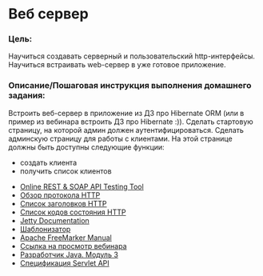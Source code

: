 # Веб сервер

### Цель:

Научиться создавать серверный и пользовательский http-интерфейсы.
Научиться встраивать web-сервер в уже готовое приложение.

### Описание/Пошаговая инструкция выполнения домашнего задания:

Встроить веб-сервер в приложение из ДЗ про Hibernate ORM (или в пример из вебинара встроить ДЗ про Hibernate :)).
Сделать стартовую страницу, на которой админ должен аутентифицироваться.
Сделать админскую страницу для работы с клиентами.
На этой странице должны быть доступны следующие функции:
- создать клиента
- получить список клиентов

* [Online REST & SOAP API Testing Tool](https://reqbin.com/)
* [Обзор протокола HTTP](https://developer.mozilla.org/ru/docs/Web/HTTP/Overview)
* [Список заголовков HTTP](https://ru.wikipedia.org/wiki/Список_заголовков_HTTP)
* [Список кодов состояния HTTP](https://ru.wikipedia.org/wiki/Список_кодов_состояния_HTTP)
* [Jetty Documentation](https://www.eclipse.org/jetty/documentation.php)
* [Шаблонизатор](https://ru.wikipedia.org/wiki/Шаблонизатор)
* [Apache FreeMarker Manual](https://freemarker.apache.org/docs/index.html)
* [Ссылка на просмотр вебинара](https://disk.yandex.ru/d/rgEGnqBAdo_a7A)
* [Разработчик Java. Модуль 3](https://docs.google.com/forms/d/e/1FAIpQLSedvfjY_SOmkgODyWKBcf1-euQkqnv_EbC4gB9UgHJUsG5XWA/viewform)
* [Спецификация Servlet API](https://download.oracle.com/otndocs/jcp/servlet-4-final-eval-spec/index.html)